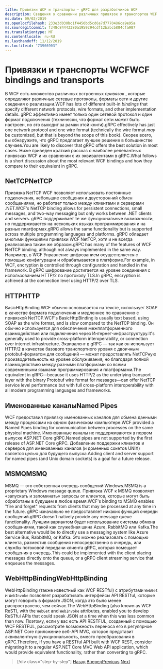 ```yaml
---
title: Привязки WCF и транспорты — gRPC для разработчиков WCF
description: Сведения о сравнении различных привязок и транспортов WCF с gRPC.
ms.date: 09/02/2019
ms.openlocfilehash: 233e3d030bc1f4450bd5cd6a7d7770486ca9e95a
ms.sourcegitcommit: f348c84443380a1959294cdf12babcb804cfa987
ms.translationtype: MT
ms.contentlocale: ru-RU
ms.lasthandoff: 11/12/2019
ms.locfileid: "73966903"
---
```

# <a name="wcf-bindings-and-transports"></a><span data-ttu-id="ade27-103">Привязки и транспорты WCF</span><span class="sxs-lookup"><span data-stu-id="ade27-103">WCF bindings and transports</span></span>

<span data-ttu-id="ade27-104">В WCF есть множество различных встроенных *привязок* , которые определяют различные сетевые протоколы, форматы сети и другие сведения о реализации.</span><span class="sxs-lookup"><span data-stu-id="ade27-104">WCF has lots of different built-in *bindings* that specify different network protocols, wire formats, and other implementation details.</span></span> <span data-ttu-id="ade27-105">gRPC эффективно имеет только один сетевой протокол и один формат подключения (технически, что формат сети *может* быть настроен, но это выходит за рамки этой книги).</span><span class="sxs-lookup"><span data-stu-id="ade27-105">gRPC effectively has just one network protocol and one wire format (technically the wire format *may* be customized, but that is beyond the scope of this book).</span></span> <span data-ttu-id="ade27-106">Скорее всего, вы обнаружите, что gRPC предлагает лучшее решение в большинстве случаев.</span><span class="sxs-lookup"><span data-stu-id="ade27-106">You are likely to discover that gRPC offers the best solution in most cases.</span></span> <span data-ttu-id="ade27-107">Ниже приведен краткий рассказ о наиболее релевантных привязках WCF и их сравнении с их эквивалентами в gRPC.</span><span class="sxs-lookup"><span data-stu-id="ade27-107">What follows is a short discussion about the most relevant WCF bindings and how they compare to their equivalent in gRPC.</span></span>

## <a name="nettcp"></a><span data-ttu-id="ade27-108">NetTCP</span><span class="sxs-lookup"><span data-stu-id="ade27-108">NetTCP</span></span>

<span data-ttu-id="ade27-109">Привязка NetTCP WCF позволяет использовать постоянные подключения, небольшие сообщения и двусторонний обмен сообщениями, но работает только между клиентами и серверами .NET.</span><span class="sxs-lookup"><span data-stu-id="ade27-109">WCF's NetTCP binding allows for persistent connections, small messages, and two-way messaging but only works between .NET clients and servers.</span></span> <span data-ttu-id="ade27-110">gRPC поддерживает те же функциональные возможности, но поддерживается на нескольких языках программирования и на разных платформах.</span><span class="sxs-lookup"><span data-stu-id="ade27-110">gRPC allows the same functionality but is supported across multiple programming languages and platforms.</span></span> <span data-ttu-id="ade27-111">gRPC обладает многими функциями привязки WCF NetTCP, хотя и не всегда реализована таким же образом.</span><span class="sxs-lookup"><span data-stu-id="ade27-111">gRPC has many of the features of WCF NetTCP binding, although not always implemented in the same way.</span></span> <span data-ttu-id="ade27-112">Например, в WCF Управление шифрованием осуществляется с помощью конфигурации и обрабатывается в платформе.</span><span class="sxs-lookup"><span data-stu-id="ade27-112">For example, in WCF, encryption is controlled through configuration and handled in the framework.</span></span> <span data-ttu-id="ade27-113">В gRPC шифрование достигается на уровне соединения с использованием HTTP/2 по протоколу TLS.</span><span class="sxs-lookup"><span data-stu-id="ade27-113">In gRPC, encryption is achieved at the connection level using HTTP/2 over TLS.</span></span>

## <a name="http"></a><span data-ttu-id="ade27-114">HTTP</span><span class="sxs-lookup"><span data-stu-id="ade27-114">HTTP</span></span>

<span data-ttu-id="ade27-115">BasicHttpBinding WCF обычно основывается на тексте, использует SOAP в качестве формата подключения и медленнее по сравнению с привязкой NetTCP.</span><span class="sxs-lookup"><span data-stu-id="ade27-115">WCF's BasicHttpBinding is usually text based, using SOAP as the wire format, and is slow compared to the NetTCP binding.</span></span> <span data-ttu-id="ade27-116">Он обычно используется для обеспечения межплатформенного взаимодействия или подключения через Интернет-инфраструктуру.</span><span class="sxs-lookup"><span data-stu-id="ade27-116">It's generally used to provide cross-platform interoperability, or connection over internet infrastructure.</span></span> <span data-ttu-id="ade27-117">Эквивалент в gRPC — так как он использует HTTP/2 в качестве базового транспортного уровня с двоичным protobuf-форматом для сообщений — может предоставлять NetTCPную производительность на уровне обслуживания, но благодаря полной взаимодействию между разными платформами со всеми современными языками программирования и платформами.</span><span class="sxs-lookup"><span data-stu-id="ade27-117">The equivalent in gRPC—because it uses HTTP/2 as the underlying transport layer with the binary Protobuf wire format for messages—can offer NetTCP service level performance but with full cross-platform interoperability with all modern programming languages and frameworks.</span></span>

## <a name="named-pipes"></a><span data-ttu-id="ade27-118">Именованные каналы</span><span class="sxs-lookup"><span data-stu-id="ade27-118">Named Pipes</span></span>

<span data-ttu-id="ade27-119">WCF предоставил привязку именованных каналов для обмена данными между процессами на одном физическом компьютере.</span><span class="sxs-lookup"><span data-stu-id="ade27-119">WCF provided a Named Pipes binding for communication between processes on the same physical machine.</span></span> <span data-ttu-id="ade27-120">Именованные каналы не поддерживаются в первом выпуске ASP.NET Core gRPC.</span><span class="sxs-lookup"><span data-stu-id="ade27-120">Named pipes are not supported by the first release of ASP.NET Core gRPC.</span></span> <span data-ttu-id="ade27-121">Добавление поддержки клиентов и серверов для именованных каналов (и доменных сокетов UNIX) является целью для будущего выпуска.</span><span class="sxs-lookup"><span data-stu-id="ade27-121">Adding client and server support for named pipes (and Unix domain sockets) is a goal for a future release.</span></span>

## <a name="msmq"></a><span data-ttu-id="ade27-122">MSMQ</span><span class="sxs-lookup"><span data-stu-id="ade27-122">MSMQ</span></span>

<span data-ttu-id="ade27-123">MSMQ — это собственная очередь сообщений Windows.</span><span class="sxs-lookup"><span data-stu-id="ade27-123">MSMQ is a proprietary Windows message queue.</span></span> <span data-ttu-id="ade27-124">Привязка WCF к MSMQ позволяет «запускать и запоминать» запросы от клиентов, которые могут быть обработаны в будущем в любое время.</span><span class="sxs-lookup"><span data-stu-id="ade27-124">WCF's binding to MSMQ enables "fire and forget" requests from clients that may be processed at any time in the future.</span></span> <span data-ttu-id="ade27-125">gRPC изначально не предоставляет никаких функций очереди сообщений.</span><span class="sxs-lookup"><span data-stu-id="ade27-125">gRPC doesn't natively provide any message queue functionality.</span></span> <span data-ttu-id="ade27-126">Лучшим вариантом будет использование системы обмена сообщениями, такой как служебная шина Azure, RabbitMQ или Kafka.</span><span class="sxs-lookup"><span data-stu-id="ade27-126">The best alternative would be to directly use a messaging system like Azure Service Bus, RabbitMQ, or Kafka.</span></span> <span data-ttu-id="ade27-127">Это можно реализовать с помощью клиента, разместив сообщения непосредственно в очередь, или службы потоковой передачи клиента gRPC, которая помещает сообщения в очередь.</span><span class="sxs-lookup"><span data-stu-id="ade27-127">This could be implemented with the client placing messages directly onto the queue, or a gRPC client streaming service that enqueues the messages.</span></span>

## <a name="webhttpbinding"></a><span data-ttu-id="ade27-128">WebHttpBinding</span><span class="sxs-lookup"><span data-stu-id="ade27-128">WebHttpBinding</span></span>

<span data-ttu-id="ade27-129">WebHttpBinding (также известный как WCF RESTful) с атрибутами `WebGet` и `WebInvoke` позволяет разрабатывать интерфейсы API RESTful, которые могут говорить в формате JSON, когда это было менее распространено, чем сейчас.</span><span class="sxs-lookup"><span data-stu-id="ade27-129">The WebHttpBinding (also known as WCF ReST), with the `WebGet` and `WebInvoke` attributes, enabled you to develop ReSTful APIs that could speak JSON at a time when this was less common than now.</span></span> <span data-ttu-id="ade27-130">Поэтому, если у вас есть API RESTFUL, созданный с помощью WCF RESTFUL, рассмотрите возможность переноса его в регулярное ASP.NET Core приложение веб-API MVC, которое представит эквивалентную функциональность, вместо преобразования в gRPC.</span><span class="sxs-lookup"><span data-stu-id="ade27-130">Therefore, if you have a RESTful API built with WCF REST, consider migrating it to a regular ASP.NET Core MVC Web API application, which would provide equivalent functionality, rather than converting to gRPC.</span></span>

>[!div class="step-by-step"]
><span data-ttu-id="ade27-131">[Назад](wcf-endpoints-grpc-methods.md)
>[Вперед](rpc-types.md)</span><span class="sxs-lookup"><span data-stu-id="ade27-131">[Previous](wcf-endpoints-grpc-methods.md)
[Next](rpc-types.md)</span></span>

